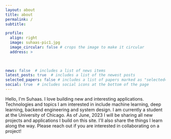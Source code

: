 ```yaml
---
layout: about
title: about
permalink: /
subtitle: 

profile:
  align: right
  image: suhaas-pic1.jpg
  image_circular: false # crops the image to make it circular
  address: >
    
   

news: false  # includes a list of news items
latest_posts: true  # includes a list of the newest posts
selected_papers: false # includes a list of papers marked as "selected={true}"
social: true  # includes social icons at the bottom of the page
---
```


Hello, I'm Suhaas. I love building new and interesting applications. Technologies and topics I am interested in include machine learning, deep learning, backend engineering and system design. I am currently a student at the University of Chicago. As of June, 2023 I will be sharing all new projects and applications I build on this site. I'll also share the things I learn along the way. Please reach out if you are interested in collaborating on a project!


